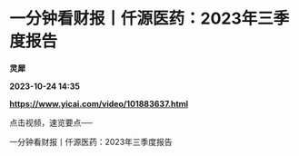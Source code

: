 # 一分钟看财报丨仟源医药：2023年三季度报告
**灵犀**

**2023-10-24 14:35**

**https://www.yicai.com/video/101883637.html**

点击视频，速览要点──

一分钟看财报丨仟源医药：2023年三季度报告